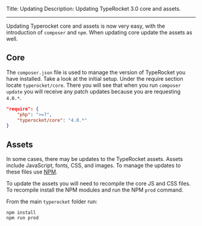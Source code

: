 Title: Updating
Description: Updating TypeRocket 3.0 core and assets.

---

Updating Typerocket core and assets is now very easy, with the introduction of `composer` and `npm`. When updating core update the assets as well.

## Core

The `composer.json` file is used to manage the version of TypeRocket you have installed. Take a look at the initial setup. Under the require section locate `typerocket/core`. There you will see that when you run `composer update` you will receive any patch updates because you are requesting `4.0.*`.

```json
"require": {
    "php": ">=7",
    "typerocket/core": "4.0.*"
}
```

## Assets

In some cases, there may be updates to the TypeRocket assets. Assets include JavaScript, fonts, CSS, and images. To manage the updates to these files use [NPM](https://www.npmjs.com/). 

To update the assets you will need to recompile the core JS and CSS files. To recompile install the NPM modules and run the NPM `prod` command.

From the main `typerocket` folder run:

```
npm install
npm run prod
```